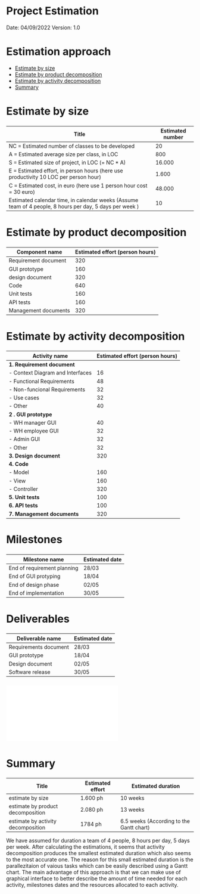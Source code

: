 # Project Estimation  
Date:       04/09/2022
Version:    1.0


# Estimation approach
- [Estimate by size](#estimate-by-size)
- [Estimate by product decomposition](#estimate-by-product-decomposition)
- [Estimate by activity decomposition](#estimate-by-activity-decomposition)
- [Summary](#summary)

# Estimate by size
### 
| Title                                                                                                   | Estimated number |
| ------------------------------------------------------------------------------------------------------- | ---------------- |
| NC =  Estimated number of classes to be developed                                                       | 20     |
| A = Estimated average size per class, in LOC                                                            | 800    |
| S = Estimated size of project, in LOC (= NC * A)                                                        | 16.000 |
| E = Estimated effort, in person hours (here use productivity 10 LOC per person hour)                    | 1.600  |
| C = Estimated cost, in euro (here use 1 person hour cost = 30 euro)                                     | 48.000 |
| Estimated calendar time, in calendar weeks (Assume team of 4 people, 8 hours per day, 5 days per week ) | 10     |


# Estimate by product decomposition
### 
| Component name       | Estimated effort (person hours) |
| -------------------- | ------------------------------- | 
| Requirement document | 320 |
| GUI prototype        | 160 |
| design document      | 320 |
| Code                 | 640 |
| Unit tests           | 160 |
| API tests            | 160 |
| Management documents | 320 |



# Estimate by activity decomposition
### 
| Activity name                         | Estimated effort (person hours) |
| ------------------------------------- | ------------------------------- |
| **1. Requirement document**           ||
| - Context Diagram and Interfaces      | 16 |
| - Functional Requirements             | 48 |
| - Non-funcional Requirements          | 32 |
| - Use cases                           | 32 |
| - Other                               | 40 |
| **2 . GUI prototype**                 ||
| - WH manager GUI                      | 40 |
| - WH employee GUI                     | 32 |
| - Admin GUI                           | 32 |
| - Other                               | 32 |
| **3. Design document**                | 320 |
| **4. Code**                           ||
| - Model                               | 160 |
| - View                                | 160 |
| - Controller                          | 320 |
|**5. Unit tests**                      | 100 |
| **6. API tests**                      | 100 |
| **7. Management documents**           | 320 |

# Milestones
### 
| Milestone name              | Estimated date |             
| --------------------------- | -------------- | 
| End of requirement planning | 28/03 |
| End of GUI protyping        | 18/04 |
| End of design phase         | 02/05 |
| End of implementation       | 30/05 |

# Deliverables
### 
| Deliverable name      | Estimated date |
| --------------------- | -------------- |
| Requirements document | 28/03 |
| GUI prototype         | 18/04 |
| Design document       | 02/05 |
| Software release      | 30/05 |

###
![pdf](GanttChart.pdf "Gantt Chart")

# Summary
### 
| Title                              | Estimated effort | Estimated duration |
| ---------------------------------- | ---------------- | ------------------ |
| estimate by size                   | 1.600 ph         | 10 weeks                                 |
| estimate by product decomposition  | 2.080 ph         | 13 weeks                                 |
| estimate by activity decomposition | 1784 ph          | 6.5 weeks (According to the Gantt chart) |

We have assumed for duration a team of 4 people, 8 hours per day, 5 days per week. After calculating the estimations, it seems that activity decomposition produces the smallest estimated duration which also seems to the most accurate one. The reason for this small estimated duration is the parallezitaion of vaious tasks which can be easily described using a Gantt chart. The main advantage of this approach is that we can make use of graphical interface to better describe the amount of time needed for each activity, milestones dates and the resources allocated to each activity.